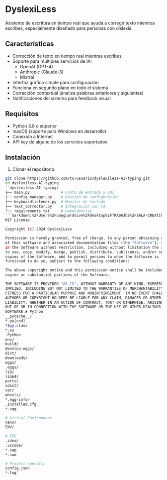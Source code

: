# DyslexiLess

Asistente de escritura en tiempo real que ayuda a corregir texto mientras escribes, especialmente diseñado para personas con dislexia.

## Características

- Corrección de texto en tiempo real mientras escribes
- Soporte para múltiples servicios de IA:
  - OpenAI (GPT-4)
  - Anthropic (Claude-3)
  - Mixtral
- Interfaz gráfica simple para configuración
- Funciona en segundo plano en todo el sistema
- Corrección contextual (analiza palabras anteriores y siguientes)
- Notificaciones del sistema para feedback visual

## Requisitos

- Python 3.8 o superior
- macOS (soporte para Windows en desarrollo)
- Conexión a Internet
- API key de alguno de los servicios soportados

## Instalación

1. Clonar el repositorio:
```bash
git clone https://github.com/tu-usuario/dyslexiless-AI-typing.git
cd dyslexiless-AI-typing
``dyslexiless-AI-typing/
├── main.py              # Punto de entrada y GUI
├── config_manager.py    # Gestión de configuración
├── keyboardlistener.py  # Monitor de teclado
├── text_corrector.py    # Integración con IA
└── requirements.txt     # Dependencias
```markdown:%2FUsers%2Fvanguardhive%2FDesktop%2FTRABAJOS%2FSALA-CREATIVA%2Fdyslexiless-AI-typing%2FLICENSE
MIT License

Copyright (c) 2024 DyslexiLess

Permission is hereby granted, free of charge, to any person obtaining a copy
of this software and associated documentation files (the "Software"), to deal
in the Software without restriction, including without limitation the rights
to use, copy, modify, merge, publish, distribute, sublicense, and/or sell
copies of the Software, and to permit persons to whom the Software is
furnished to do so, subject to the following conditions:

The above copyright notice and this permission notice shall be included in all
copies or substantial portions of the Software.

THE SOFTWARE IS PROVIDED "AS IS", WITHOUT WARRANTY OF ANY KIND, EXPRESS OR
IMPLIED, INCLUDING BUT NOT LIMITED TO THE WARRANTIES OF MERCHANTABILITY,
FITNESS FOR A PARTICULAR PURPOSE AND NONINFRINGEMENT. IN NO EVENT SHALL THE
AUTHORS OR COPYRIGHT HOLDERS BE LIABLE FOR ANY CLAIM, DAMAGES OR OTHER
LIABILITY, WHETHER IN AN ACTION OF CONTRACT, TORT OR OTHERWISE, ARISING FROM,
OUT OF OR IN CONNECTION WITH THE SOFTWARE OR THE USE OR OTHER DEALINGS IN THE
SOFTWARE.# Python
__pycache__/
*.py[cod]
*$py.class
*.so
.Python
env/
build/
develop-eggs/
dist/
downloads/
eggs/
.eggs/
lib/
lib64/
parts/
sdist/
var/
wheels/
*.egg-info/
.installed.cfg
*.egg

# Virtual Environment
venv/
ENV/

# IDE
.idea/
.vscode/
*.swp
*.swo

# Project specific
config.json
*.log`